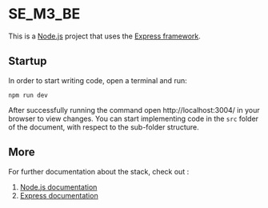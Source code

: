 # SE_M3_BE

This is a [Node.js](https://nodejs.org/en/) project that uses the [Express framework](https://expressjs.com/).

## Startup

In order to start writing code, open a terminal and run:
```
npm run dev
```
After successfully running the command open http://localhost:3004/ in your browser to view changes.
You can start implementing code in the `src` folder of the document, with respect to the sub-folder structure.

## More

For further documentation about the stack, check out :

1. [Node.js documentation](https://nodejs.dev/en/learn/)
2. [Express documentation](https://expressjs.com/en/guide/routing.html)
